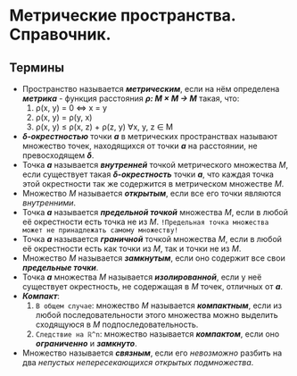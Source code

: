 # Метрические пространства. Справочник.
## Термины

* Пространство называется **_метрическим_**, если на нём определена **_метрика_** - функция расстояния
  **_ρ: M × M → M_** такая, что:
    1. ρ(x, y) = 0 ⇔ x = y
    2. ρ(x, y) = ρ(y, x)
    3. ρ(x, y) ≤ ρ(x, z) + ρ(z, y) ∀x, y, z ∈ M
* **_δ-окрестностью_** точки **_a_** в метрических пространствах называют множество точек, находящихся
  от точки **_a_** на расстоянии, не превосходящем **_δ_**.
* Точка **_a_** называется **_внутренней_** точкой метрического множества _M_, если существует такая **_δ-окрестность_**
  точки **_a_**, что каждая точка этой окрестности так же содержится в метрическом множестве _M_.
* Множество _M_ называется **_открытым_**, если все его точки являются _внутренними_.
* Точка **_a_** называется **_предельной точкой_** множества _M_, если в любой её окрестности есть точка не из _M_.
  `!Предельная точка множества может не принадлежать самому множеству!`
* Точка **_a_** называется **_граничной_** точкой множества _M_, если в любой её окрестности есть как точки из _M_, так
  и точки не из _M_.
* Множество _M_ называется **_замкнутым_**, если оно содержит все свои **_предельные точки_**.
* Точка **_a_** множества _M_ называется **_изолированной_**, если у неё существует окрестность, не содержащая в _M_
  точек, отличных от **_a_**.
* **_Компакт_**:
    1. `В общем случае`: множество _M_ называется **_компактным_**, если из любой последовательности этого множества
        можно выделить сходящуюся в _M_ подпоследовательность.
    2. `Следствие на ℝ^n`: множество называется **_компактом_**, если оно **_ограниченно_** и **_замкнуто_**.
* Множество называется **_связным_**, если его _невозможно_ разбить на два _непустых непересекающихся открытых подмножества_.
